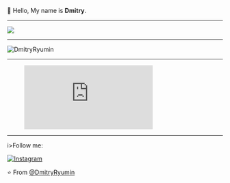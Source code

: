 :wave: Hello, My name is **Dmitry**.

---

![](https://visitor-badge.glitch.me/badge?page_id=DmitryRyumin)

---

<p align="left">
  <img src="https://github-readme-stats.vercel.app/api?username=DmitryRyumin&show_icons=true" alt="DmitryRyumin" /> 
</p>

---

<figure><embed src="https://wakatime.com/share/@1d118e13-ee3a-403b-94e5-5ec84c73a13a/2661a1e1-e409-4a60-bbd3-a2f3be212ab6.svg"></embed></figure>

---

i>Follow me:</i><br>

<a href="https://www.instagram.com/dmitryandelena" target="_blank"><img src="https://img.shields.io/badge/Instagram-%23E4405F.svg?&style=flat-square&logo=instagram&logoColor=white" alt="Instagram"></a>

⭐️ From [@DmitryRyumin](https://github.com/DmitryRyumin)
